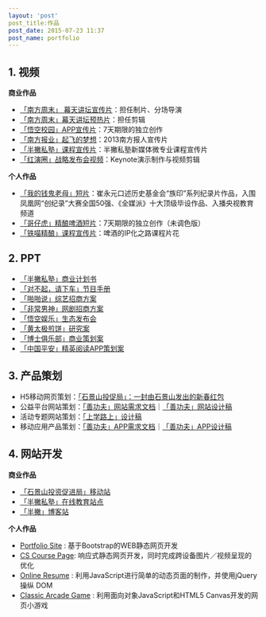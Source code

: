 ```yaml
---
layout: 'post'
post_title:作品
post_date: 2015-07-23 11:37
post_name: portfolio
---
```



## 1\. 视频

**商业作品**


* [「南方周末」 幕天讲坛宣传片](http://t.cn/R7WoHCv)：担任制片、分场导演
* [「南方周末」幕天讲坛预热片](http://t.cn/RvbdLCc)：担任剪辑
* [「悟空校园」APP宣传片](http://v.youku.com/v_show/id_XMTQ0MTg5MzMyOA==.html?from=y1.7-2)：7天期限的独立创作
* [「南方报业」起飞的梦想](http://cdn.banpie.info/nfbr/PART4%20%E5%AE%A3%E4%BC%A0%E7%89%87.mp4)：2013南方报人宣传片
* [「半撇私塾」课程宣传片](https://v.qq.com/x/page/i05157imm5p.html)：半撇私塾新媒体微专业课程宣传片
* [「红演圈」战略发布会视频](http://v.youku.com/v_show/id_XMTQ0MTkyMDgxNg==.html)：Keynote演示制作与视频剪辑

**个人作品**


*   [「我的钱鬼老母」短片](http://t.cn/RLik0VY)：崔永元口述历史基金会“族印”系列纪录片作品，入围凤凰网“创纪录”大赛全国50强、《全媒派》十大顶级毕设作品、入播央视教育频道
*   [「哥仔虎」精酿啤酒短片](http://v.qq.com/x/page/z0170ude598.html)：7天期限的独立创作（未调色版）
*   [「铁喵精酿」课程宣传片](http://v.qq.com/x/page/r030878bs62.html)：啤酒的IP化之路课程片花



## 2\. PPT

* [「半撇私塾」商业计划书](http://blog.bpteach.com/portfolio)
* [「对不起，请下车」节目手册](http://7xs680.com1.z0.glb.clouddn.com/%E3%80%8A%E5%AF%B9%E4%B8%8D%E8%B5%B7%EF%BC%8C%E8%AF%B7%E4%B8%8B%E8%BD%A6%E3%80%8B%E8%8A%82%E7%9B%AE%E7%AD%96%E5%88%92%E4%B9%A6.pdf)
* [「啪啪说」综艺招商方案](http://7xs680.com1.z0.glb.clouddn.com/%E5%95%AA%E5%95%AA%E8%AF%B4%E6%8B%9B%E5%95%86%E9%80%9A%E6%A1%88_%E5%90%88%E4%BD%9C%E6%96%B9.pdf)
* [「非常男神」网剧招商方案](http://7arnhx.com1.z0.glb.clouddn.com/por%E9%9D%9E%E5%B8%B8%E7%94%B7%E7%A5%9E%E6%8B%9B%E5%95%86%E6%96%B9%E6%A1%88_160202.pdf)
* [「悟空娱乐」生态发布会](http://7arnhx.com1.z0.glb.clouddn.com/por%E9%9D%92%E6%98%A5%E4%B9%8B%E4%B8%8A%EF%BC%8C%E5%A8%B1%E4%B9%90%E8%87%B3%E4%B8%8A_051225_%E7%B2%BE%E7%AE%80.pdf)
* [「黄太极煎饼」研究案](http://7arnhx.com1.z0.glb.clouddn.com/por%E9%BB%84%E5%A4%AA%E6%9E%81%E6%A1%88%E4%BE%8B%E7%A0%94%E7%A9%B6_150330.pdf)
* [「博士俱乐部」商业策划案](http://7arnhx.com1.z0.glb.clouddn.com/por%E5%8D%9A%E5%A3%AB%E7%A4%BE%E7%BE%A4%E7%AD%96%E5%88%92%E4%B9%A6_20131011_wcb.pdf)
* [「中国平安」精英阅读APP策划案](http://7arnhx.com1.z0.glb.clouddn.com/por%E7%B2%BE%E8%8B%B1%E7%A7%BB%E5%8A%A8%E9%98%85%E8%AF%BB%E4%BA%A7%E5%93%81%E6%96%B9%E6%A1%88_20130929_wcb.pdf)


## 3\. 产品策划

*   H5移动网页策划：[「石景山投促局」：一封由石景山发出的新春红包](http://5e6196b0ccf8.ih5.cn/idea/hCXw3Ur)
*   公益平台网站策划：[「善功夫」网站需求文档](http://www.xmind.net/m/88V4)｜[「善功夫」网站设计稿](https://www.behance.net/gallery/28141627/SKF_WEB)
*   活动专题网站策划：[「上学路上」设计稿](https://www.behance.net/gallery/28142299/SKF_Speical)
*   移动应用产品策划：[「善功夫」APP需求文档](http://banpie.farbox.com/PRD-of-shankungfu)｜[「善功夫」APP设计稿](https://www.behance.net/gallery/28140621/SKF_APP)


## 4\. 网站开发

**商业作品**

* [「石景山投资促进局」移动站](http://devmidai.github.io/bjsjstcj/)
* [「半撇私塾」在线教育站点](www.bpteach.com)
* [「半撇」博客站](blog.bpteach.com)

**个人作品**

*   [Portfolio Site](http://devmidai.github.io/FEND-Nanodegree-portfolio/) : 基于Bootstrap的WEB静态网页开发
*   [CS Course Page](http://devmidai.github.io/cs-course-page): 响应式静态网页开发，同时完成跨设备图片／视频呈现的优化
*   [Online Resume](http://devmidai.github.io/FEND-Nanodegree-resume) : 利用JavaScript进行简单的动态页面的制作，并使用jQuery 操纵 DOM
*   [Classic Arcade Game](http://devmidai.github.io/FEND-Nanodegree-arcade-game-master) : 利用面向对象JavaScript和HTML5 Canvas开发的网页小游戏